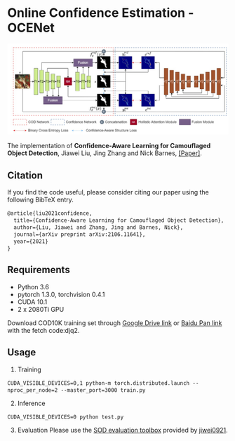 # Online Confidence Estimation - OCENet
<!-- <p align="center"><img src="introduction_figure.png" alt="introduction_figure" width="90%"></p> -->
![alt_text](./Network-Overview_v2.jpg)

The implementation of **Confidence-Aware Learning for Camouflaged Object Detection**, Jiawei Liu, Jing Zhang and Nick Barnes, [[Paper]](https://arxiv.org/abs/2106.11641).

## Citation
If you find the code useful, please consider citing our paper using the following BibTeX entry.
```
@article{liu2021confidence,
  title={Confidence-Aware Learning for Camouflaged Object Detection},
  author={Liu, Jiawei and Zhang, Jing and Barnes, Nick},
  journal={arXiv preprint arXiv:2106.11641},
  year={2021}
}
```

## Requirements
- Python 3.6
- pytorch 1.3.0, torchvision 0.4.1
- CUDA 10.1
- 2 x 2080Ti GPU


Download COD10K training set through [Google Drive link](https://drive.google.com/file/d/1D9bf1KeeCJsxxri6d2qAC7z6O1X_fxpt/view?usp=sharing) or [Baidu Pan link](https://pan.baidu.com/s/1XL6OjpDF-MVnXOY6-bdaBg) with the fetch code:djq2.


## Usage
1. Training
```
CUDA_VISIBLE_DEVICES=0,1 python-m torch.distributed.launch --nproc_per_node=2 --master_port=3000 train.py
```

2. Inference
```
CUDA_VISIBLE_DEVICES=0 python test.py
```

3. Evaluation
Please use the [SOD evaluation toolbox](https://github.com/jiwei0921/Saliency-Evaluation-Toolbox.git) provided by [jiwei0921](https://github.com/jiwei0921).
